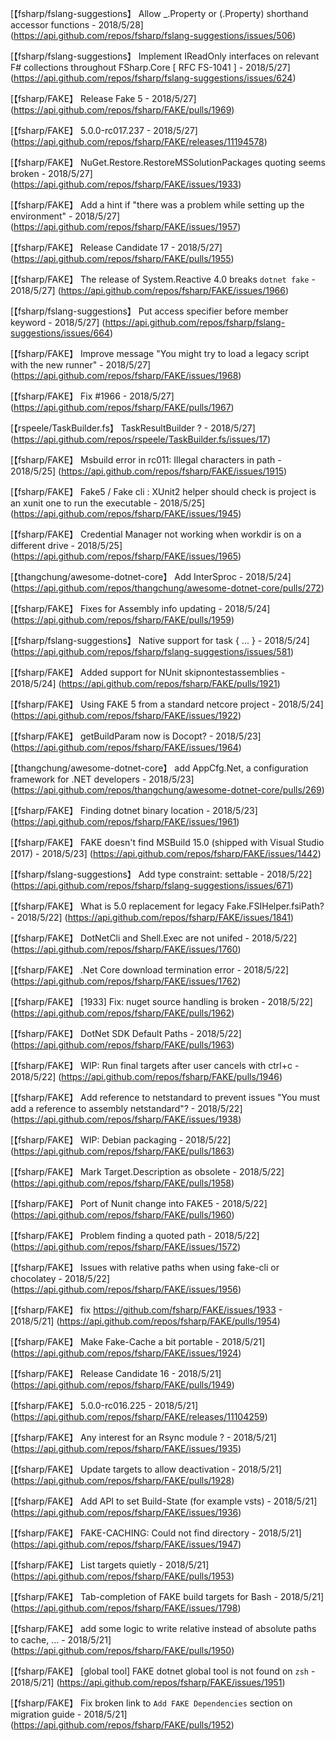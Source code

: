 ﻿[【fsharp/fslang-suggestions】 Allow _.Property or (.Property) shorthand accessor functions - 2018/5/28] (https://api.github.com/repos/fsharp/fslang-suggestions/issues/506)

[【fsharp/fslang-suggestions】 Implement IReadOnly interfaces on relevant F# collections throughout FSharp.Core [ RFC FS-1041 ] - 2018/5/27] (https://api.github.com/repos/fsharp/fslang-suggestions/issues/624)

[【fsharp/FAKE】 Release Fake 5 - 2018/5/27] (https://api.github.com/repos/fsharp/FAKE/pulls/1969)

[【fsharp/FAKE】 5.0.0-rc017.237 - 2018/5/27] (https://api.github.com/repos/fsharp/FAKE/releases/11194578)

[【fsharp/FAKE】 NuGet.Restore.RestoreMSSolutionPackages quoting seems broken - 2018/5/27] (https://api.github.com/repos/fsharp/FAKE/issues/1933)

[【fsharp/FAKE】 Add a hint if "there was a problem while setting up the environment" - 2018/5/27] (https://api.github.com/repos/fsharp/FAKE/issues/1957)

[【fsharp/FAKE】 Release Candidate 17 - 2018/5/27] (https://api.github.com/repos/fsharp/FAKE/pulls/1955)

[【fsharp/FAKE】 The release of System.Reactive 4.0 breaks `dotnet fake` - 2018/5/27] (https://api.github.com/repos/fsharp/FAKE/issues/1966)

[【fsharp/fslang-suggestions】 Put access specifier before member keyword - 2018/5/27] (https://api.github.com/repos/fsharp/fslang-suggestions/issues/664)

[【fsharp/FAKE】 Improve message "You might try to load a legacy script with the new runner" - 2018/5/27] (https://api.github.com/repos/fsharp/FAKE/issues/1968)

[【fsharp/FAKE】 Fix #1966 - 2018/5/27] (https://api.github.com/repos/fsharp/FAKE/pulls/1967)

[【rspeele/TaskBuilder.fs】 TaskResultBuilder ? - 2018/5/27] (https://api.github.com/repos/rspeele/TaskBuilder.fs/issues/17)

[【fsharp/FAKE】 Msbuild error in rc011:  Illegal characters in path - 2018/5/25] (https://api.github.com/repos/fsharp/FAKE/issues/1915)

[【fsharp/FAKE】 Fake5 / Fake cli : XUnit2 helper should check is project is an xunit one to run the executable - 2018/5/25] (https://api.github.com/repos/fsharp/FAKE/issues/1945)

[【fsharp/FAKE】 Credential Manager not working when workdir is on a different drive - 2018/5/25] (https://api.github.com/repos/fsharp/FAKE/issues/1965)

[【thangchung/awesome-dotnet-core】 Add InterSproc - 2018/5/24] (https://api.github.com/repos/thangchung/awesome-dotnet-core/pulls/272)

[【fsharp/FAKE】 Fixes for Assembly info updating - 2018/5/24] (https://api.github.com/repos/fsharp/FAKE/pulls/1959)

[【fsharp/fslang-suggestions】 Native support for task { ... } - 2018/5/24] (https://api.github.com/repos/fsharp/fslang-suggestions/issues/581)

[【fsharp/FAKE】 Added support for NUnit skipnontestassemblies - 2018/5/24] (https://api.github.com/repos/fsharp/FAKE/pulls/1921)

[【fsharp/FAKE】 Using FAKE 5 from a standard netcore project - 2018/5/24] (https://api.github.com/repos/fsharp/FAKE/issues/1922)

[【fsharp/FAKE】 getBuildParam now is Docopt? - 2018/5/23] (https://api.github.com/repos/fsharp/FAKE/issues/1964)

[【thangchung/awesome-dotnet-core】 add AppCfg.Net, a configuration framework for .NET developers - 2018/5/23] (https://api.github.com/repos/thangchung/awesome-dotnet-core/pulls/269)

[【fsharp/FAKE】 Finding dotnet binary location - 2018/5/23] (https://api.github.com/repos/fsharp/FAKE/issues/1961)

[【fsharp/FAKE】 FAKE doesn't find MSBuild 15.0 (shipped with Visual Studio 2017) - 2018/5/23] (https://api.github.com/repos/fsharp/FAKE/issues/1442)

[【fsharp/fslang-suggestions】 Add type constraint: settable - 2018/5/22] (https://api.github.com/repos/fsharp/fslang-suggestions/issues/671)

[【fsharp/FAKE】 What is 5.0 replacement for legacy Fake.FSIHelper.fsiPath? - 2018/5/22] (https://api.github.com/repos/fsharp/FAKE/issues/1841)

[【fsharp/FAKE】 DotNetCli and Shell.Exec are not unifed - 2018/5/22] (https://api.github.com/repos/fsharp/FAKE/issues/1760)

[【fsharp/FAKE】 .Net Core download termination error - 2018/5/22] (https://api.github.com/repos/fsharp/FAKE/issues/1762)

[【fsharp/FAKE】 [1933] Fix: nuget source handling is broken - 2018/5/22] (https://api.github.com/repos/fsharp/FAKE/pulls/1962)

[【fsharp/FAKE】 DotNet SDK Default Paths - 2018/5/22] (https://api.github.com/repos/fsharp/FAKE/pulls/1963)

[【fsharp/FAKE】 WIP: Run final targets after user cancels with ctrl+c - 2018/5/22] (https://api.github.com/repos/fsharp/FAKE/pulls/1946)

[【fsharp/FAKE】 Add reference to netstandard to prevent issues "You must add a reference to assembly netstandard"? - 2018/5/22] (https://api.github.com/repos/fsharp/FAKE/issues/1938)

[【fsharp/FAKE】 WIP: Debian packaging - 2018/5/22] (https://api.github.com/repos/fsharp/FAKE/pulls/1863)

[【fsharp/FAKE】 Mark Target.Description as obsolete - 2018/5/22] (https://api.github.com/repos/fsharp/FAKE/pulls/1958)

[【fsharp/FAKE】 Port of Nunit change into FAKE5 - 2018/5/22] (https://api.github.com/repos/fsharp/FAKE/pulls/1960)

[【fsharp/FAKE】 Problem finding a quoted path - 2018/5/22] (https://api.github.com/repos/fsharp/FAKE/issues/1572)

[【fsharp/FAKE】 Issues with relative paths when using fake-cli or chocolatey - 2018/5/22] (https://api.github.com/repos/fsharp/FAKE/issues/1956)

[【fsharp/FAKE】 fix https://github.com/fsharp/FAKE/issues/1933 - 2018/5/21] (https://api.github.com/repos/fsharp/FAKE/pulls/1954)

[【fsharp/FAKE】 Make Fake-Cache a bit portable - 2018/5/21] (https://api.github.com/repos/fsharp/FAKE/issues/1924)

[【fsharp/FAKE】 Release Candidate 16 - 2018/5/21] (https://api.github.com/repos/fsharp/FAKE/pulls/1949)

[【fsharp/FAKE】 5.0.0-rc016.225 - 2018/5/21] (https://api.github.com/repos/fsharp/FAKE/releases/11104259)

[【fsharp/FAKE】 Any interest for an Rsync module ? - 2018/5/21] (https://api.github.com/repos/fsharp/FAKE/issues/1935)

[【fsharp/FAKE】 Update targets to allow deactivation - 2018/5/21] (https://api.github.com/repos/fsharp/FAKE/pulls/1928)

[【fsharp/FAKE】 Add API to set Build-State (for example vsts) - 2018/5/21] (https://api.github.com/repos/fsharp/FAKE/issues/1936)

[【fsharp/FAKE】 FAKE-CACHING: Could not find directory - 2018/5/21] (https://api.github.com/repos/fsharp/FAKE/issues/1947)

[【fsharp/FAKE】 List targets quietly - 2018/5/21] (https://api.github.com/repos/fsharp/FAKE/pulls/1953)

[【fsharp/FAKE】 Tab-completion of FAKE build targets for Bash - 2018/5/21] (https://api.github.com/repos/fsharp/FAKE/issues/1798)

[【fsharp/FAKE】 add some logic to write relative instead of absolute paths to cache, … - 2018/5/21] (https://api.github.com/repos/fsharp/FAKE/pulls/1950)

[【fsharp/FAKE】 [global tool] FAKE dotnet global tool is not found on `zsh` - 2018/5/21] (https://api.github.com/repos/fsharp/FAKE/issues/1951)

[【fsharp/FAKE】 Fix broken link to `Add FAKE Dependencies` section on migration guide - 2018/5/21] (https://api.github.com/repos/fsharp/FAKE/pulls/1952)

